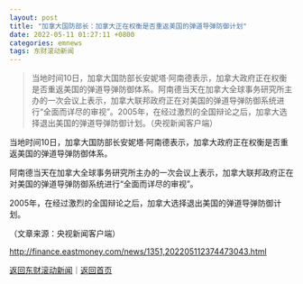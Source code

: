 ```yaml
---
layout: post
title: "加拿大国防部长：加拿大正在权衡是否重返美国的弹道导弹防御计划"
date: 2022-05-11 01:27:11 +0800
categories: emnews
tags: 东财滚动新闻
---
```

> 当地时间10日，加拿大国防部长安妮塔·阿南德表示，加拿大政府正在权衡是否重返美国的弹道导弹防御体系。阿南德当天在加拿大全球事务研究所主办的一次会议上表示，加拿大联邦政府正在对美国的弹道导弹防御系统进行“全面而详尽的审视”。2005年，在经过激烈的全国辩论之后，加拿大选择退出美国的弹道导弹防御计划。（央视新闻客户端）

<p>当地时间10日，加拿大国防部长安妮塔·阿南德表示，加拿大政府正在权衡是否重返美国的弹道导弹防御体系。</p>
 <p>阿南德当天在加拿大全球事务研究所主办的一次会议上表示，加拿大联邦政府正在对美国的弹道导弹防御系统进行“全面而详尽的审视”。</p>
 <p>2005年，在经过激烈的全国辩论之后，加拿大选择退出美国的弹道导弹防御计划。</p><p class="em_media">（文章来源：央视新闻客户端）</p>

<http://finance.eastmoney.com/news/1351,202205112374473043.html>

[返回东财滚动新闻](//finews.withounder.com/emnews/)｜[返回首页](//finews.withounder.com/)